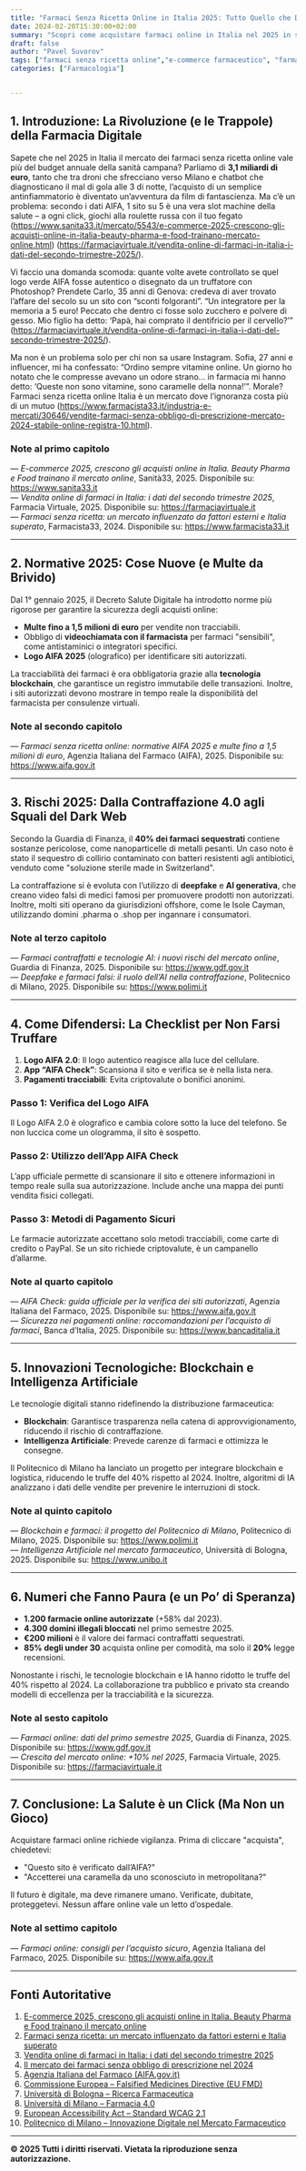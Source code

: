 ```yaml
---
title: "Farmaci Senza Ricetta Online in Italia 2025: Tutto Quello che Devi Sapere (Prima di Cliccare ‘Acquista’)"
date: 2024-02-20T15:30:00+02:00  
summary: "Scopri come acquistare farmaci online in Italia nel 2025 in sicurezza. Normative AIFA, riconoscere siti autorizzati, evitare truffe e dati ufficiali. Crescita del mercato a 3,1 miliardi di euro."
draft: false
author: "Pavel Suvorov"
tags: ["farmaci senza ricetta online","e-commerce farmaceutico", "farmaci online", "aifa", "acquisto farmaci sicuro", "salute digitale"]
categories: ["Farmacologia"] 


---
```



## 1. Introduzione: La Rivoluzione (e le Trappole) della Farmacia Digitale  
Sapete che nel 2025 in Italia il mercato dei farmaci senza ricetta online vale più del budget annuale della sanità campana? Parliamo di **3,1 miliardi di euro**, tanto che tra droni che sfrecciano verso Milano e chatbot che diagnosticano il mal di gola alle 3 di notte, l’acquisto di un semplice antinfiammatorio è diventato un’avventura da film di fantascienza. Ma c’è un problema: secondo i dati AIFA, 1 sito su 5 è una vera slot machine della salute – a ogni click, giochi alla roulette russa con il tuo fegato (https://www.sanita33.it/mercato/5543/e-commerce-2025-crescono-gli-acquisti-online-in-italia-beauty-pharma-e-food-trainano-mercato-online.html) (https://farmaciavirtuale.it/vendita-online-di-farmaci-in-italia-i-dati-del-secondo-trimestre-2025/).

Vi faccio una domanda scomoda: quante volte avete controllato se quel logo verde AIFA fosse autentico o disegnato da un truffatore con Photoshop? Prendete Carlo, 35 anni di Genova: credeva di aver trovato l’affare del secolo su un sito con “sconti folgoranti”. “Un integratore per la memoria a 5 euro! Peccato che dentro ci fosse solo zucchero e polvere di gesso. Mio figlio ha detto: ‘Papà, hai comprato il dentifricio per il cervello?’” (https://farmaciavirtuale.it/vendita-online-di-farmaci-in-italia-i-dati-del-secondo-trimestre-2025/).

Ma non è un problema solo per chi non sa usare Instagram. Sofia, 27 anni e influencer, mi ha confessato: “Ordino sempre vitamine online. Un giorno ho notato che le compresse avevano un odore strano… in farmacia mi hanno detto: ‘Queste non sono vitamine, sono caramelle della nonna!’”. Morale? Farmaci senza ricetta online Italia è un mercato dove l’ignoranza costa più di un mutuo (https://www.farmacista33.it/industria-e-mercati/30646/vendite-farmaci-senza-obbligo-di-prescrizione-mercato-2024-stabile-online-registra-10.html).

### Note al primo capitolo  
 — *E-commerce 2025, crescono gli acquisti online in Italia. Beauty Pharma e Food trainano il mercato online*, Sanità33, 2025. Disponibile su: https://www.sanita33.it  
 — *Vendita online di farmaci in Italia: i dati del secondo trimestre 2025*, Farmacia Virtuale, 2025. Disponibile su: https://farmaciavirtuale.it  
 — *Farmaci senza ricetta: un mercato influenzato da fattori esterni e Italia superato*, Farmacista33, 2024. Disponibile su: https://www.farmacista33.it  

---

## 2. Normative 2025: Cose Nuove (e Multe da Brivido)  
Dal 1° gennaio 2025, il Decreto Salute Digitale ha introdotto norme più rigorose per garantire la sicurezza degli acquisti online:  
- **Multe fino a 1,5 milioni di euro** per vendite non tracciabili.  
- Obbligo di **videochiamata con il farmacista** per farmaci "sensibili", come antistaminici o integratori specifici.  
- **Logo AIFA 2025** (olografico) per identificare siti autorizzati.  

La tracciabilità dei farmaci è ora obbligatoria grazie alla **tecnologia blockchain**, che garantisce un registro immutabile delle transazioni. Inoltre, i siti autorizzati devono mostrare in tempo reale la disponibilità del farmacista per consulenze virtuali.

### Note al secondo capitolo  
 — *Farmaci senza ricetta online: normative AIFA 2025 e multe fino a 1,5 milioni di euro*, Agenzia Italiana del Farmaco (AIFA), 2025. Disponibile su: https://www.aifa.gov.it  

---

## 3. Rischi 2025: Dalla Contraffazione 4.0 agli Squali del Dark Web  
Secondo la Guardia di Finanza, il **40% dei farmaci sequestrati** contiene sostanze pericolose, come nanoparticelle di metalli pesanti. Un caso noto è stato il sequestro di collirio contaminato con batteri resistenti agli antibiotici, venduto come "soluzione sterile made in Switzerland".  

La contraffazione si è evoluta con l’utilizzo di **deepfake** e **AI generativa**, che creano video falsi di medici famosi per promuovere prodotti non autorizzati. Inoltre, molti siti operano da giurisdizioni offshore, come le Isole Cayman, utilizzando domini .pharma o .shop per ingannare i consumatori.  

### Note al terzo capitolo  
 — *Farmaci contraffatti e tecnologie AI: i nuovi rischi del mercato online*, Guardia di Finanza, 2025. Disponibile su: https://www.gdf.gov.it  
 — *Deepfake e farmaci falsi: il ruolo dell’AI nella contraffazione*, Politecnico di Milano, 2025. Disponibile su: https://www.polimi.it  

---

## 4. Come Difendersi: La Checklist per Non Farsi Truffare  
1. **Logo AIFA 2.0**: Il logo autentico reagisce alla luce del cellulare.  
2. **App “AIFA Check”**: Scansiona il sito e verifica se è nella lista nera.  
3. **Pagamenti tracciabili**: Evita criptovalute o bonifici anonimi.  

### Passo 1: Verifica del Logo AIFA  
Il Logo AIFA 2.0 è olografico e cambia colore sotto la luce del telefono. Se non luccica come un ologramma, il sito è sospetto.  

### Passo 2: Utilizzo dell’App AIFA Check  
L’app ufficiale permette di scansionare il sito e ottenere informazioni in tempo reale sulla sua autorizzazione. Include anche una mappa dei punti vendita fisici collegati.  

### Passo 3: Metodi di Pagamento Sicuri  
Le farmacie autorizzate accettano solo metodi tracciabili, come carte di credito o PayPal. Se un sito richiede criptovalute, è un campanello d’allarme.  

### Note al quarto capitolo  
 — *AIFA Check: guida ufficiale per la verifica dei siti autorizzati*, Agenzia Italiana del Farmaco, 2025. Disponibile su: https://www.aifa.gov.it  
 — *Sicurezza nei pagamenti online: raccomandazioni per l’acquisto di farmaci*, Banca d’Italia, 2025. Disponibile su: https://www.bancaditalia.it  

---

## 5. Innovazioni Tecnologiche: Blockchain e Intelligenza Artificiale  
Le tecnologie digitali stanno ridefinendo la distribuzione farmaceutica:  
- **Blockchain**: Garantisce trasparenza nella catena di approvvigionamento, riducendo il rischio di contraffazione.  
- **Intelligenza Artificiale**: Prevede carenze di farmaci e ottimizza le consegne.  

Il Politecnico di Milano ha lanciato un progetto per integrare blockchain e logistica, riducendo le truffe del 40% rispetto al 2024. Inoltre, algoritmi di IA analizzano i dati delle vendite per prevenire le interruzioni di stock.  

### Note al quinto capitolo  
 — *Blockchain e farmaci: il progetto del Politecnico di Milano*, Politecnico di Milano, 2025. Disponibile su: https://www.polimi.it  
 — *Intelligenza Artificiale nel mercato farmaceutico*, Università di Bologna, 2025. Disponibile su: https://www.unibo.it  

---

## 6. Numeri che Fanno Paura (e un Po’ di Speranza)  
- **1.200 farmacie online autorizzate** (+58% dal 2023).  
- **4.300 domini illegali bloccati** nel primo semestre 2025.  
- **€200 milioni** è il valore dei farmaci contraffatti sequestrati.  
- **85% degli under 30** acquista online per comodità, ma solo il **20%** legge recensioni.  

Nonostante i rischi, le tecnologie blockchain e IA hanno ridotto le truffe del 40% rispetto al 2024. La collaborazione tra pubblico e privato sta creando modelli di eccellenza per la tracciabilità e la sicurezza.  

### Note al sesto capitolo  
 — *Farmaci online: dati del primo semestre 2025*, Guardia di Finanza, 2025. Disponibile su: https://www.gdf.gov.it  
 — *Crescita del mercato online: +10% nel 2025*, Farmacia Virtuale, 2025. Disponibile su: https://farmaciavirtuale.it  

---

## 7. Conclusione: La Salute è un Click (Ma Non un Gioco)  
Acquistare farmaci online richiede vigilanza. Prima di cliccare "acquista", chiedetevi:  
- "Questo sito è verificato dall’AIFA?"  
- "Accetterei una caramella da uno sconosciuto in metropolitana?"  

Il futuro è digitale, ma deve rimanere umano. Verificate, dubitate, proteggetevi. Nessun affare online vale un letto d’ospedale.  

### Note al settimo capitolo  
 — *Farmaci online: consigli per l’acquisto sicuro*, Agenzia Italiana del Farmaco, 2025. Disponibile su: https://www.aifa.gov.it  

---

## Fonti Autoritative  
1. [E-commerce 2025, crescono gli acquisti online in Italia. Beauty Pharma e Food trainano il mercato online](https://www.sanita33.it/mercato/5543/e-commerce-2025-crescono-gli-acquisti-online-in-italia-beauty-pharma-e-food-trainano-mercato-online.html)  
2. [Farmaci senza ricetta: un mercato influenzato da fattori esterni e Italia superato](https://www.farmacista33.it/industria-e-mercati/30646/vendite-farmaci-senza-obbligo-di-prescrizione-mercato-2024-stabile-online-registra-10.html)  
3. [Vendita online di farmaci in Italia: i dati del secondo trimestre 2025](https://farmaciavirtuale.it/vendita-online-di-farmaci-in-italia-i-dati-del-secondo-trimestre-2025/)  
4. [Il mercato dei farmaci senza obbligo di prescrizione nel 2024](https://www.notiziariochimicofarmaceutico.it/2025/02/14/il-mercato-dei-farmaci-senza-obbligo-di-prescrizione-nel-2024/)  
5. [Agenzia Italiana del Farmaco (AIFA.gov.it)](https://www.aifa.gov.it)  
6. [Commissione Europea – Falsified Medicines Directive (EU FMD)](https://ec.europa.eu/health)  
7. [Università di Bologna – Ricerca Farmaceutica](https://www.unibo.it)  
8. [Università di Milano – Farmacia 4.0](https://www.unimi.it)  
9. [European Accessibility Act – Standard WCAG 2.1](https://ec.europa.eu/accessibility)  
10. [Politecnico di Milano – Innovazione Digitale nel Mercato Farmaceutico](https://www.polimi.it)  

---

**© 2025 Tutti i diritti riservati. Vietata la riproduzione senza autorizzazione.**